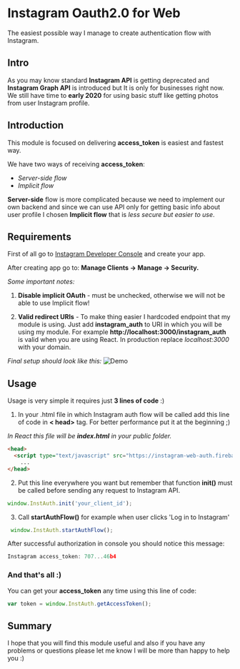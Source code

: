 ﻿# Instagram Oauth2.0 for Web

The easiest possible way I manage to create authentication flow with Instagram.
 
 ## Intro
 As you may know standard **Instagram API** is getting deprecated and **Instagram Graph API** is introduced but It is only for businesses right now. We still have time to **early 2020** for using basic stuff like getting photos from user Instagram profile.

## Introduction
This module is focused on delivering **access_token** is easiest and fastest way.

We have two ways of receiving **access_token**:
- *Server-side flow* 
- *Implicit flow*

**Server-side** flow is more complicated because we need to implement our own backend and since we can use API only for getting basic info about user profile I chosen **Implicit flow** that is *less secure but easier to use*.

## Requirements

First of all go to [Instagram Developer Console](https://www.instagram.com/developer/) and create your app.

After creating app go to: **Manage Clients -> Manage -> Security.**

*Some important notes:*
1. **Disable implicit OAuth** - must be unchecked, otherwise we will not be able to use Implicit flow!

2. **Valid redirect URIs** - To make thing easier I hardcoded endpoint that my module is using. Just add **instagram_auth** to URI in which you will be using my module.
For example **http://localhost:3000/instagram_auth** is valid when you are using React. In production replace *localhost:3000* with your domain.

*Final setup should look like this:*
![Demo](https://raw.githubusercontent.com/venits/instagram-web-oauth/master/instauth.png)


## Usage

Usage is very simple it requires just **3 lines of code** :)

1. In your .html file in which Instagram auth flow will be called add this line of code in **< head>** tag. For better performance put it at the beginning ;)

*In React this file will be **index.html** in your public folder.*
```html
<head>
  <script type="text/javascript" src="https://instagram-web-auth.firebaseapp.com/instauth.min.js"></script>
    ...
</head>
``` 

2. Put this line everywhere you want but remember that  function **init()** must be called before sending any request to Instagram API.
```js
window.InstAuth.init('your_client_id');
```

3. Call **startAuthFlow()** for example when user clicks 'Log in to Instagram'
```js
 window.InstAuth.startAuthFlow();
```

After successful authorization in console you should notice this message:
```js
Instagram access_token: 707...46b4
```

### **And that's all :)**


You can get your **access_token** any time using this line of code:
```js
var token = window.InstAuth.getAccessToken();
```

## Summary

I hope that you will find this module useful and also if you have any problems or questions please let me know I will be more than happy to help you :)

